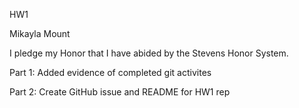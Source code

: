 HW1

Mikayla Mount

I pledge my Honor that I have abided by the Stevens Honor System.

Part 1: Added evidence of completed git activites

Part 2: Create GitHub issue and README for HW1 rep
